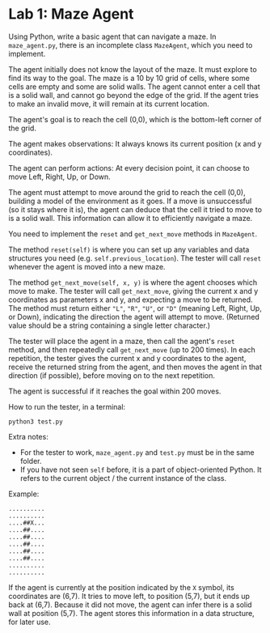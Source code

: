 # Lab 1: Maze Agent

Using Python, write a basic agent that can navigate a maze. In `maze_agent.py`, there is an incomplete class `MazeAgent`, which you need to implement.

The agent initially does not know the layout of the maze. It must explore to find its way to the goal. The maze is a 10 by 10 grid of cells, where some cells are empty and some are solid walls. The agent cannot enter a cell that is a solid wall, and cannot go beyond the edge of the grid. If the agent tries to make an invalid move, it will remain at its current location.

The agent's goal is to reach the cell (0,0), which is the bottom-left corner of the grid.

The agent makes observations: It always knows its current position (x and y coordinates).

The agent can perform actions: At every decision point, it can choose to move Left, Right, Up, or Down.

The agent must attempt to move around the grid to reach the cell (0,0), building a model of the environment as it goes. If a move is unsuccessful (so it stays where it is), the agent can deduce that the cell it tried to move to is a solid wall. This information can allow it to efficiently navigate a maze.

You need to implement the `reset` and `get_next_move` methods in `MazeAgent`.

The method `reset(self)` is where you can set up any variables and data structures you need (e.g. `self.previous_location`). The tester will call `reset` whenever the agent is moved into a new maze.

The method `get_next_move(self, x, y)` is where the agent chooses which move to make. The tester will call `get_next_move`, giving the current x and y coordinates as parameters x and y, and expecting a move to be returned. The method must return either `"L"`, `"R"`, `"U"`, or `"D"` (meaning Left, Right, Up, or Down), indicating the direction the agent will attempt to move. (Returned value should be a string containing a single letter character.)

The tester will place the agent in a maze, then call the agent's `reset` method, and then repeatedly call `get_next_move` (up to 200 times). In each repetition, the tester gives the current x and y coordinates to the agent, receive the returned string from the agent, and then moves the agent in that direction (if possible), before moving on to the next repetition.

The agent is successful if it reaches the goal within 200 moves.

How to run the tester, in a terminal:
```
python3 test.py
```

Extra notes:
* For the tester to work, `maze_agent.py` and `test.py` must be in the same folder.
* If you have not seen `self` before, it is a part of object-oriented Python. It refers to the current object / the current instance of the class.

Example:
```
..........
..........
....##X...
....##....
....##....
....##....
....##....
....##....
..........
..........
```
If the agent is currently at the position indicated by the `X` symbol, its coordinates are (6,7). It tries to move left, to position (5,7), but it ends up back at (6,7). Because it did not move, the agent can infer there is a solid wall at position (5,7). The agent stores this information in a data structure, for later use.
